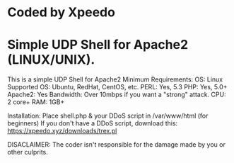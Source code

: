 # Coded by Xpeedo
# Simple UDP Shell for Apache2 (LINUX/UNIX).

This is a simple UDP Shell for Apache2
Minimum Requirements:
OS: Linux
Supported OS: Ubuntu, RedHat, CentOS, etc.
PERL: Yes, 5.3
PHP: Yes, 5.0+
Apache2: Yes
Bandwidth: Over 10mbps if you want a "strong" attack.
CPU: 2 core+
RAM: 1GB+

Installation:
Place shell.php & your DDoS script in /var/www/html (for beginners)
If you don't have a DDoS script, download this: https://xpeedo.xyz/downloads/trex.pl

DISACLAIMER: The coder isn't responsible for the damage made by you or other culprits.
